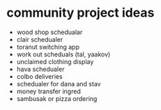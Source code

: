 # community project ideas
- wood shop schedualar
- clair schedualer
- toranut switching app
- work out scheduals (tal, yaakov)
- unclaimed clothing display
- hava schedualer
- colbo deliveries
- schedualer for dana and stav
- money transfer ingred
- sambusak or pizza ordering 